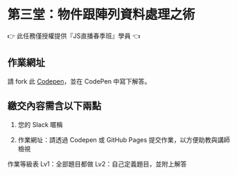 # 第三堂：物件跟陣列資料處理之術

👉 此任務僅授權提供『JS直播春季班』學員 👈

## 作業網址
請 fork 此 [Codepen](https://codepen.io/hexschool/pen/XWNWXoe)，並在 CodePen 中寫下解答。 

##  繳交內容需含以下兩點
1. 您的 Slack 暱稱

2. 作業網址：請透過 Codepen 或 GitHub Pages 提交作業，以方便助教與講師檢視

作業等級表
Lv1：全部題目都做
Lv2：自己定義題目，並附上解答